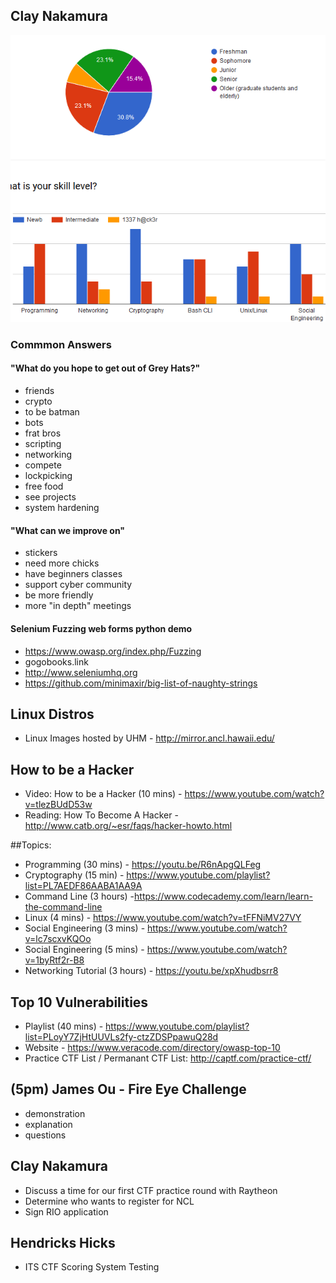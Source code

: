 ## Clay Nakamura


<img src="grey-hats-demographics.PNG">

### Commmon Answers

#### "What do you hope to get out of Grey Hats?"
- friends
- crypto
- to be batman
- bots
- frat bros
- scripting
- networking
- compete
- lockpicking
- free food
- see projects
- system hardening

#### "What can we improve on"
- stickers 
- need more chicks
- have beginners classes
- support cyber community
- be more friendly
- more "in depth" meetings

#### Selenium Fuzzing web forms python demo
- https://www.owasp.org/index.php/Fuzzing
- gogobooks.link
- http://www.seleniumhq.org
- https://github.com/minimaxir/big-list-of-naughty-strings

## Linux Distros
- Linux Images hosted by UHM - http://mirror.ancl.hawaii.edu/

## How to be a Hacker
- Video: How to be a Hacker (10 mins) - https://www.youtube.com/watch?v=tlezBUdD53w
- Reading: How To Become A Hacker - http://www.catb.org/~esr/faqs/hacker-howto.html

##Topics:
- Programming (30 mins) - https://youtu.be/R6nApgQLFeg
- Cryptography (15 min) - https://www.youtube.com/playlist?list=PL7AEDF86AABA1AA9A
- Command Line (3 hours) -https://www.codecademy.com/learn/learn-the-command-line
- Linux (4 mins) - https://www.youtube.com/watch?v=tFFNiMV27VY
- Social Engineering (3 mins) - https://www.youtube.com/watch?v=lc7scxvKQOo
- Social Engineering (5 mins) - https://www.youtube.com/watch?v=1byRtf2r-B8
- Networking Tutorial (3 hours) - https://youtu.be/xpXhudbsrr8

## Top 10 Vulnerabilities 
- Playlist (40 mins) - https://www.youtube.com/playlist?list=PLoyY7ZjHtUUVLs2fy-ctzZDSPpawuQ28d
- Website - https://www.veracode.com/directory/owasp-top-10
- Practice CTF List / Permanant CTF List: http://captf.com/practice-ctf/

## (5pm) James Ou - Fire Eye Challenge
- demonstration
- explanation
- questions

## Clay Nakamura
- Discuss a time for our first CTF practice round with Raytheon
- Determine who wants to register for NCL
- Sign RIO application

## Hendricks Hicks
- ITS CTF Scoring System Testing

